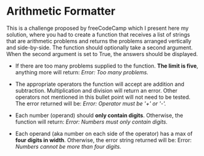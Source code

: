 # Arithmetic Formatter

This is a challenge proposed by freeCodeCamp which I present here my solution, where you had to create a function that receives a list of strings that are arithmetic problems and returns the problems arranged vertically and side-by-side. The function should optionally take a second argument. When the second argument is set to True, the answers should be displayed.

- If there are too many problems supplied to the function. **The limit is five**, anything more will return: *Error: Too many problems.*

- The appropriate operators the function will accept are addition and subtraction. Multiplication and division will return an error. Other operators not mentioned in this bullet point will not need to be tested. The error returned will be: *Error: Operator must be '+' or '-'.*

- Each number (operand) should **only contain digits**. Otherwise, the function will return: *Error: Numbers must only contain digits.*

- Each operand (aka number on each side of the operator) has a max of **four digits in width**. Otherwise, the error string returned will be: Error: *Numbers cannot be more than four digits.*